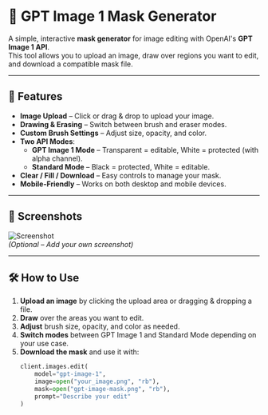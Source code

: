 # 🎨 GPT Image 1 Mask Generator

A simple, interactive **mask generator** for image editing with OpenAI's **GPT Image 1 API**.  
This tool allows you to upload an image, draw over regions you want to edit, and download a compatible mask file.

---

## 🚀 Features

- **Image Upload** – Click or drag & drop to upload your image.
- **Drawing & Erasing** – Switch between brush and eraser modes.
- **Custom Brush Settings** – Adjust size, opacity, and color.
- **Two API Modes**:
  - **GPT Image 1 Mode** – Transparent = editable, White = protected (with alpha channel).
  - **Standard Mode** – Black = protected, White = editable.
- **Clear / Fill / Download** – Easy controls to manage your mask.
- **Mobile-Friendly** – Works on both desktop and mobile devices.

---

## 📸 Screenshots

![Screenshot](screenshot.png)  
*(Optional – Add your own screenshot)*

---

## 🛠 How to Use

1. **Upload an image** by clicking the upload area or dragging & dropping a file.
2. **Draw** over the areas you want to edit.
3. **Adjust** brush size, opacity, and color as needed.
4. **Switch modes** between GPT Image 1 and Standard Mode depending on your use case.
5. **Download the mask** and use it with:
   ```python
   client.images.edit(
       model="gpt-image-1",
       image=open("your_image.png", "rb"),
       mask=open("gpt-image-mask.png", "rb"),
       prompt="Describe your edit"
   )
